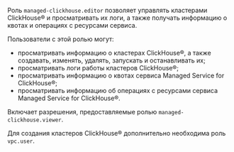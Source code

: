 Роль `managed-clickhouse.editor` позволяет управлять кластерами ClickHouse® и просматривать их логи, а также получать информацию о квотах и операциях с ресурсами сервиса.

Пользователи с этой ролью могут:
* просматривать информацию о кластерах ClickHouse®, а также создавать, изменять, удалять, запускать и останавливать их;
* просматривать логи работы кластеров ClickHouse®;
* просматривать информацию о квотах сервиса Managed Service for ClickHouse®;
* просматривать информацию об операциях с ресурсами сервиса Managed Service for ClickHouse®.

Включает разрешения, предоставляемые ролью `managed-clickhouse.viewer`.

Для создания кластеров ClickHouse® дополнительно необходима роль `vpc.user`.